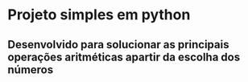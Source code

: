 <h1>Projeto simples em python</h1>
<h2>Desenvolvido para solucionar as principais operações aritméticas apartir da escolha dos números</h2>

